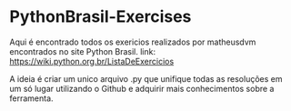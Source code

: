 # PythonBrasil-Exercises

Aqui é encontrado todos os exericios realizados por matheusdvm encontrados no site Python Brasil.
link: https://wiki.python.org.br/ListaDeExercicios

A ideia é criar um unico arquivo .py que unifique todas as resoluções em um só lugar utilizando o Github e adquirir mais conhecimentos sobre a ferramenta. 
